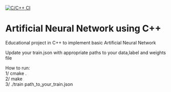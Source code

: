 [![C/C++ CI](https://github.com/rajmishra1995/cann/actions/workflows/c-cpp.yml/badge.svg)](https://github.com/rajmishra1995/cann/actions/workflows/c-cpp.yml)

# Artificial Neural Network using C++

Educational project in C++ to implement basic Artificial Neural Network  

Update your train.json with appropriate paths to your data,label and weights file  

How to run:  
1/ cmake .  
2/ make  
3/ ./train path_to_your_train.json  